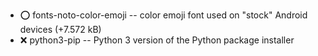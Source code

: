 - :o:  fonts-noto-color-emoji  --	color emoji font used on "stock" Android devices (+7.572 kB)
- :x:  python3-pip  --		Python 3 version of the Python package installer
